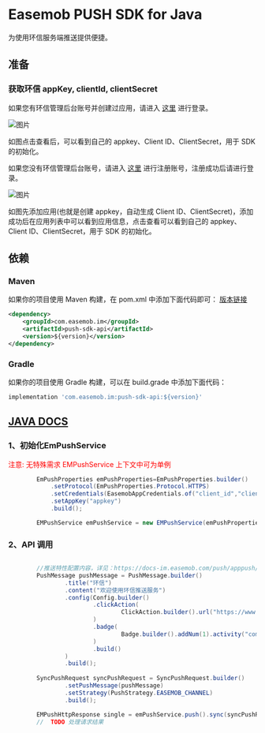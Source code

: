 # Easemob PUSH SDK for Java

为使用环信服务端推送提供便捷。

## 准备

### 获取环信 appKey, clientId, clientSecret

如果您有环信管理后台账号并创建过应用，请进入 [这里](https://console.easemob.com/user/login) 进行登录。

![图片](https://user-images.githubusercontent.com/15087647/114996679-a34cb980-9ed1-11eb-89ae-a22c1af7d69d.png)

如图点击查看后，可以看到自己的 appkey、Client ID、ClientSecret，用于 SDK 的初始化。

如果您没有环信管理后台账号，请进入 [这里](https://console.easemob.com/user/register) 进行注册账号，注册成功后请进行登录。

![图片](https://user-images.githubusercontent.com/15087647/114997381-59180800-9ed2-11eb-968a-a29406c78021.png)

如图先添加应用(也就是创建 appkey，自动生成 Client ID、ClientSecret)，添加成功后在应用列表中可以看到应用信息，点击查看可以看到自己的 appkey、Client
ID、ClientSecret，用于 SDK 的初始化。

## 依赖

### Maven

如果你的项目使用 Maven 构建，在 pom.xml 中添加下面代码即可：
[版本链接](https://search.maven.org/search?q=g:com.easemob.im%20AND%20a:push-sdk-api)

``` xml
<dependency>
    <groupId>com.easemob.im</groupId>
    <artifactId>push-sdk-api</artifactId>
    <version>${version}</version>
</dependency>
```

### Gradle

如果你的项目使用 Gradle 构建，可以在 build.grade 中添加下面代码：

``` gradle
implementation 'com.easemob.im:push-sdk-api:${version}'
```

## [JAVA DOCS](https://easemob.github.io/easemob-push-server-sdk/)

### 1、初始化EmPushService

<font color="red">注意: 无特殊需求 EMPushService 上下文中可为单例</font>

``` java
        EmPushProperties emPushProperties=EmPushProperties.builder()
            .setProtocol(EmPushProperties.Protocol.HTTPS)
            .setCredentials(EasemobAppCredentials.of("client_id","client_secret"))
            .setAppKey("appkey")
            .build();

        EMPushService emPushService = new EMPushService(emPushProperties); 
```

### 2、API 调用

``` java

        //推送特性配置内容，详见：https://docs-im.easemob.com/push/apppush/pushkv
        PushMessage pushMessage = PushMessage.builder()
                .title("环信")
                .content("欢迎使用环信推送服务")
                .config(Config.builder()
                        .clickAction(
                                ClickAction.builder().url("https://www.easemob.com").build()
                        )
                        .badge(
                                Badge.builder().addNum(1).activity("com.xxx.activity").build()
                        )
                        .build()
                )
                .build();
                
        SyncPushRequest syncPushRequest = SyncPushRequest.builder()
                .setPushMessage(pushMessage)
                .setStrategy(PushStrategy.EASEMOB_CHANNEL)
                .build();

        EMPushHttpResponse single = emPushService.push().sync(syncPushRequest, "username");
        //  TODO 处理请求结果     
```
